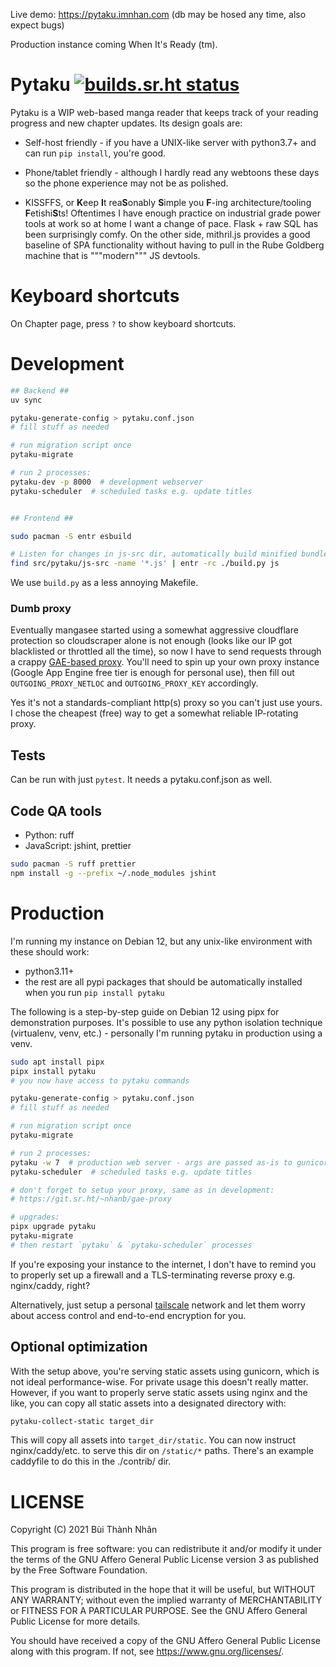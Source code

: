 Live demo: https://pytaku.imnhan.com
(db may be hosed any time, also expect bugs)

Production instance coming When It's Ready (tm).

# Pytaku [![builds.sr.ht status](https://builds.sr.ht/~nhanb/pytaku/commits/master.svg)](https://builds.sr.ht/~nhanb/pytaku/commits/master?)

Pytaku is a WIP web-based manga reader that keeps track of your reading
progress and new chapter updates. Its design goals are:

- Self-host friendly - if you have a UNIX-like server with python3.7+ and can
  run `pip install`, you're good.

- Phone/tablet friendly - although I hardly read any webtoons these days so the
  phone experience may not be as polished.

- KISSFFS, or **K**eep **I**t rea**S**onably **S**imple you **F**-ing
  architecture/tooling **F**etishi**S**ts! Oftentimes I have enough practice on
  industrial grade power tools at work so at home I want a change of pace.
  Flask + raw SQL has been surprisingly comfy. On the other side, mithril.js
  provides a good baseline of SPA functionality without having to pull in the
  Rube Goldberg machine that is """modern""" JS devtools.

# Keyboard shortcuts

On Chapter page, press `?` to show keyboard shortcuts.

# Development

```sh
## Backend ##
uv sync

pytaku-generate-config > pytaku.conf.json
# fill stuff as needed

# run migration script once
pytaku-migrate

# run 2 processes:
pytaku-dev -p 8000  # development webserver
pytaku-scheduler  # scheduled tasks e.g. update titles


## Frontend ##

sudo pacman -S entr esbuild

# Listen for changes in js-src dir, automatically build minified bundle:
find src/pytaku/js-src -name '*.js' | entr -rc ./build.py js
```

We use `build.py` as a less annoying Makefile.

### Dumb proxy

Eventually mangasee started using a somewhat aggressive cloudflare protection
so cloudscraper alone is not enough (looks like our IP got blacklisted or
throttled all the time), so now I have to send requests through a crappy
[GAE-based proxy](https://git.sr.ht/~nhanb/gae-proxy). You'll need to spin up
your own proxy instance (Google App Engine free tier is enough for personal
use), then fill out `OUTGOING_PROXY_NETLOC` and `OUTGOING_PROXY_KEY`
accordingly.

Yes it's not a standards-compliant http(s) proxy so you can't just use yours. I
chose the cheapest (free) way to get a somewhat reliable IP-rotating proxy.

## Tests

Can be run with just `pytest`. It needs a pytaku.conf.json as well.

## Code QA tools

- Python: ruff
- JavaScript: jshint, prettier

```sh
sudo pacman -S ruff prettier
npm install -g --prefix ~/.node_modules jshint
```

# Production

I'm running my instance on Debian 12, but any unix-like environment with these
should work:

- python3.11+
- the rest are all pypi packages that should be automatically installed when
  you run `pip install pytaku`

The following is a step-by-step guide on Debian 12 using pipx for demonstration
purposes. It's possible to use any python isolation technique (virtualenv, venv,
etc.) - personally I'm running pytaku in production using a venv.

```sh
sudo apt install pipx
pipx install pytaku
# you now have access to pytaku commands

pytaku-generate-config > pytaku.conf.json
# fill stuff as needed

# run migration script once
pytaku-migrate

# run 2 processes:
pytaku -w 7  # production web server - args are passed as-is to gunicorn
pytaku-scheduler  # scheduled tasks e.g. update titles

# don't forget to setup your proxy, same as in development:
# https://git.sr.ht/~nhanb/gae-proxy

# upgrades:
pipx upgrade pytaku
pytaku-migrate
# then restart `pytaku` & `pytaku-scheduler` processes
```

If you're exposing your instance to the internet, I don't have to remind you to
properly set up a firewall and a TLS-terminating reverse proxy e.g.
nginx/caddy, right?

Alternatively, just setup a personal [tailscale](https://tailscale.com/)
network and let them worry about access control and end-to-end encryption for
you.

## Optional optimization

With the setup above, you're serving static assets using gunicorn, which is not
ideal performance-wise. For private usage this doesn't really matter. However,
if you want to properly serve static assets using nginx and the like, you can
copy all static assets into a designated directory with:

```sh
pytaku-collect-static target_dir
```

This will copy all assets into `target_dir/static`. You can now instruct
nginx/caddy/etc. to serve this dir on `/static/*` paths. There's an example
caddyfile to do this in the ./contrib/ dir.

# LICENSE

Copyright (C) 2021 Bùi Thành Nhân

This program is free software: you can redistribute it and/or modify it under
the terms of the GNU Affero General Public License version 3 as published by
the Free Software Foundation.

This program is distributed in the hope that it will be useful, but WITHOUT ANY
WARRANTY; without even the implied warranty of MERCHANTABILITY or FITNESS FOR A
PARTICULAR PURPOSE.  See the GNU Affero General Public License for more
details.

You should have received a copy of the GNU Affero General Public License along
with this program.  If not, see <https://www.gnu.org/licenses/>.
